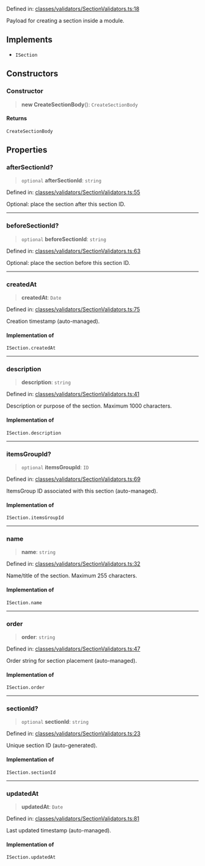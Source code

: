 Defined in: [classes/validators/SectionValidators.ts:18](https://github.com/continuousactivelearning/vibe/blob/dbf557f2b5c1ec47c296f0289b3a6f789bb5efa2/backend/src/modules/courses/classes/validators/SectionValidators.ts#L18)

Payload for creating a section inside a module.

## Implements

- `ISection`

## Constructors

### Constructor

> **new CreateSectionBody**(): `CreateSectionBody`

#### Returns

`CreateSectionBody`

## Properties

### afterSectionId?

> `optional` **afterSectionId**: `string`

Defined in: [classes/validators/SectionValidators.ts:55](https://github.com/continuousactivelearning/vibe/blob/dbf557f2b5c1ec47c296f0289b3a6f789bb5efa2/backend/src/modules/courses/classes/validators/SectionValidators.ts#L55)

Optional: place the section after this section ID.

***

### beforeSectionId?

> `optional` **beforeSectionId**: `string`

Defined in: [classes/validators/SectionValidators.ts:63](https://github.com/continuousactivelearning/vibe/blob/dbf557f2b5c1ec47c296f0289b3a6f789bb5efa2/backend/src/modules/courses/classes/validators/SectionValidators.ts#L63)

Optional: place the section before this section ID.

***

### createdAt

> **createdAt**: `Date`

Defined in: [classes/validators/SectionValidators.ts:75](https://github.com/continuousactivelearning/vibe/blob/dbf557f2b5c1ec47c296f0289b3a6f789bb5efa2/backend/src/modules/courses/classes/validators/SectionValidators.ts#L75)

Creation timestamp (auto-managed).

#### Implementation of

`ISection.createdAt`

***

### description

> **description**: `string`

Defined in: [classes/validators/SectionValidators.ts:41](https://github.com/continuousactivelearning/vibe/blob/dbf557f2b5c1ec47c296f0289b3a6f789bb5efa2/backend/src/modules/courses/classes/validators/SectionValidators.ts#L41)

Description or purpose of the section.
Maximum 1000 characters.

#### Implementation of

`ISection.description`

***

### itemsGroupId?

> `optional` **itemsGroupId**: `ID`

Defined in: [classes/validators/SectionValidators.ts:69](https://github.com/continuousactivelearning/vibe/blob/dbf557f2b5c1ec47c296f0289b3a6f789bb5efa2/backend/src/modules/courses/classes/validators/SectionValidators.ts#L69)

ItemsGroup ID associated with this section (auto-managed).

#### Implementation of

`ISection.itemsGroupId`

***

### name

> **name**: `string`

Defined in: [classes/validators/SectionValidators.ts:32](https://github.com/continuousactivelearning/vibe/blob/dbf557f2b5c1ec47c296f0289b3a6f789bb5efa2/backend/src/modules/courses/classes/validators/SectionValidators.ts#L32)

Name/title of the section.
Maximum 255 characters.

#### Implementation of

`ISection.name`

***

### order

> **order**: `string`

Defined in: [classes/validators/SectionValidators.ts:47](https://github.com/continuousactivelearning/vibe/blob/dbf557f2b5c1ec47c296f0289b3a6f789bb5efa2/backend/src/modules/courses/classes/validators/SectionValidators.ts#L47)

Order string for section placement (auto-managed).

#### Implementation of

`ISection.order`

***

### sectionId?

> `optional` **sectionId**: `string`

Defined in: [classes/validators/SectionValidators.ts:23](https://github.com/continuousactivelearning/vibe/blob/dbf557f2b5c1ec47c296f0289b3a6f789bb5efa2/backend/src/modules/courses/classes/validators/SectionValidators.ts#L23)

Unique section ID (auto-generated).

#### Implementation of

`ISection.sectionId`

***

### updatedAt

> **updatedAt**: `Date`

Defined in: [classes/validators/SectionValidators.ts:81](https://github.com/continuousactivelearning/vibe/blob/dbf557f2b5c1ec47c296f0289b3a6f789bb5efa2/backend/src/modules/courses/classes/validators/SectionValidators.ts#L81)

Last updated timestamp (auto-managed).

#### Implementation of

`ISection.updatedAt`
